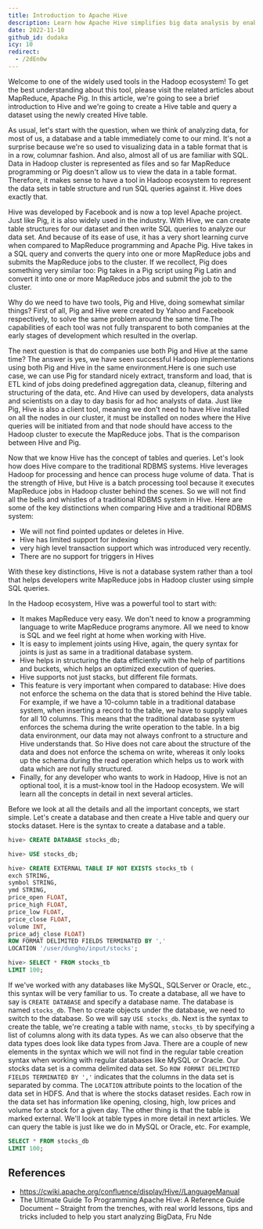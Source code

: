 ```yaml
---
title: Introduction to Apache Hive
description: Learn how Apache Hive simplifies big data analysis by enabling SQL queries on Hadoop datasets using tables, making MapReduce easier for developers and data analysts.
date: 2022-11-10
github_id: dudaka
icy: 10
redirect:
  - /2dEn0w
---
```


Welcome to one of the widely used tools in the Hadoop ecosystem! To get the best understanding about this tool, please visit the related articles about MapReduce, Apache Pig. In this article, we're going to see a brief introduction to Hive and we're going to create a Hive table and query a dataset using the newly created Hive table.

As usual, let's start with the question, when we think of analyzing data, for most of us, a database and a table immediately come to our mind. It's not a surprise because we're so used to visualizing data in a table format that is in a row, columnar fashion. And also, almost all of us are familiar with SQL. Data in Hadoop cluster is represented as files and so far MapReduce programming or Pig doesn't allow us to view the data in a table format. Therefore, it makes sense to have a tool in Hadoop ecosystem to represent the data sets in table structure and run SQL queries against it. Hive does exactly that.

Hive was developed by Facebook and is now a top level Apache project. Just like Pig, it is also widely used in the industry. With Hive, we can create table structures for our dataset and then write SQL queries to analyze our data set. And because of its ease of use, it has a very short learning curve when compared to MapReduce programming and Apache Pig. Hive takes in a SQL query and converts the query into one or more MapReduce jobs and submits the MapReduce jobs to the cluster. If we recollect, Pig does something very similar too: Pig takes in a Pig script using Pig Latin and convert it into one or more MapReduce jobs and submit the job to the cluster.

Why do we need to have two tools, Pig and Hive, doing somewhat similar things? First of all, Pig and Hive were created by Yahoo and Facebook respectively, to solve the same problem around the same time.The capabilities of each tool was not fully transparent to both companies at the early stages of development which resulted in the overlap.

The next question is that do companies use both Pig and Hive at the same time? The answer is yes, we have seen successful Hadoop implementations using both Pig and Hive in the same environment.Here is one such use case, we can use Pig for standard nicely extract, transform and load, that is ETL kind of jobs doing predefined aggregation data, cleanup, filtering and structuring of the data, etc. And Hive can used by developers, data analysts and scientists on a day to day basis for ad hoc analysts of data. Just like Pig, Hive is also a client tool, meaning we don't need to have Hive installed on all the nodes in our cluster, it must be installed on nodes where the Hive queries will be initiated from and that node should have access to the Hadoop cluster to execute the MapReduce jobs. That is the comparison between Hive and Pig.

Now that we know Hive has the concept of tables and queries. Let's look how does Hive compare to the traditional RDBMS systems. Hive leverages Hadoop for processing and hence can process huge volume of data. That is the strength of Hive, but Hive is a batch processing tool because it executes MapReduce jobs in Hadoop cluster behind the scenes. So we will not find all the bells and whistles of a traditional RDBMS system in Hive. Here are some of the key distinctions when comparing Hive and a traditional RDBMS system:

- We will not find pointed updates or deletes in Hive.
- Hive has limited support for indexing
- very high level transaction support which was introduced very recently.
- There are no support for triggers in Hives

With these key distinctions, Hive is not a database system rather than a tool that helps developers write MapReduce jobs in Hadoop cluster using simple SQL queries.

In the Hadoop ecosystem, Hive was a powerful tool to start with:

- It makes MapReduce very easy. We don't need to know a programming language to write MapReduce programs anymore. All we need to know is SQL and we feel right at home when working with Hive.
- It is easy to implement joints using Hive, again, the query syntax for joints is just as same in a traditional database system.
- Hive helps in structuring the data efficiently with the help of partitions and buckets, which helps an optimized execution of queries.
- Hive supports not just stacks, but different file formats.
- This feature is very important when compared to database: Hive does not enforce the schema on the data that is stored behind the Hive table. For example, if we have a 10-column table in a traditional database system, when inserting a record to the table, we have to supply values for all 10 columns. This means that the traditional database system enforces the schema during the write operation to the table. In a big data environment, our data may not always confront to a structure and Hive understands that. So Hive does not care about the structure of the data and does not enforce the schema on write, whereas it only looks up the schema during the read operation which helps us to work with data which are not fully structured.
- Finally, for any developer who wants to work in Hadoop, Hive is not an optional tool, it is a must-know tool in the Hadoop ecosystem. We will learn all the concepts in detail in next several articles.

Before we look at all the details and all the important concepts, we start simple. Let's create a database and then create a Hive table and query our stocks dataset. Here is the syntax to create a database and a table.

```sql
hive> CREATE DATABASE stocks_db;

hive> USE stocks_db;

hive> CREATE EXTERNAL TABLE IF NOT EXISTS stocks_tb (
exch STRING,
symbol STRING,
ymd STRING,
price_open FLOAT,
price_high FLOAT,
price_low FLOAT,
price_close FLOAT,
volume INT,
price_adj_close FLOAT)
ROW FORMAT DELIMITED FIELDS TERMINATED BY ','
LOCATION '/user/dungho/input/stocks';

hive> SELECT * FROM stocks_tb
LIMIT 100;
```

If we've worked with any databases like MySQL, SQLServer or Oracle, etc., this syntax will be very familiar to us. To create a database, all we have to say is `CREATE DATABASE` and specify a database name. The database is named `stocks_db`. Then to create objects under the database, we need to switch to the database. So we will say `USE stocks_db`. Next is the syntax to create the table, we're creating a table with name, `stocks_tb` by specifying a list of columns along with its data types. As we can also observe that the data types does look like data types from Java. There are a couple of new elements in the syntax which we will not find in the regular table creation syntax when working with regular databases like MySQL or Oracle. Our stocks data set is a comma delimited data set. So `ROW FORMAT DELIMITED FIELDS TERMINATED BY ','` indicates that the columns in the data set is separated by comma. The `LOCATION` attribute points to the location of the data set in HDFS. And that is where the stocks dataset resides. Each row in the data set has information like opening, closing, high, low prices and volume for a stock for a given day. The other thing is that the table is marked external. We'll look at table types in more detail in next articles. We can query the table is just like we do in MySQL or Oracle, etc. For example,

```sql
SELECT * FROM stocks_db
LIMIT 100;
```

## References

- https://cwiki.apache.org/confluence/display/Hive//LanguageManual
- The Ultimate Guide To Programming Apache Hive: A Reference Guide Document – Straight from the trenches, with real world lessons, tips and tricks included to help you start analyzing BigData, Fru Nde
